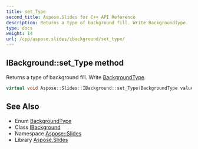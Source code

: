 ```yaml
---
title: set_Type
second_title: Aspose.Slides for C++ API Reference
description: Returns a type of background fill. Write BackgroundType.
type: docs
weight: 14
url: /cpp/aspose.slides/ibackground/set_type/
---
```

## IBackground::set_Type method


Returns a type of background fill. Write [BackgroundType](../../backgroundtype/).

```cpp
virtual void Aspose::Slides::IBackground::set_Type(BackgroundType value)=0
```

## See Also

* Enum [BackgroundType](../../backgroundtype/)
* Class [IBackground](../)
* Namespace [Aspose::Slides](../../)
* Library [Aspose.Slides](../../../)
